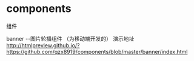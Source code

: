 # components
组件

banner --图片轮播组件 （为移动端开发的）
演示地址 http://htmlpreview.github.io/?https://github.com/qzx8919/components/blob/master/banner/index.html 
